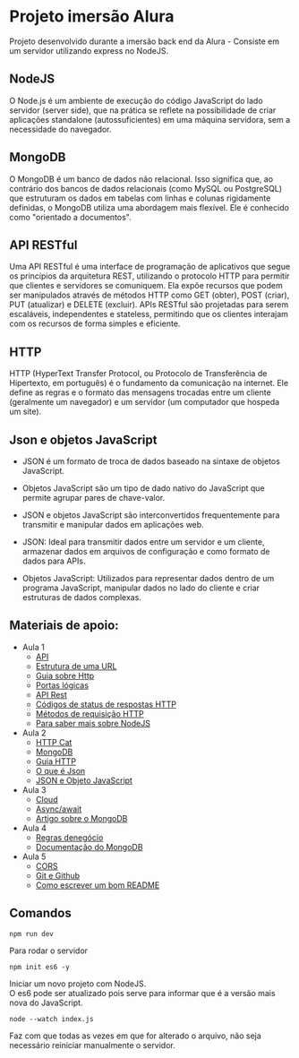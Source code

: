 # Projeto imersão Alura

Projeto desenvolvido durante a imersão back end da Alura - Consiste em um servidor utilizando express no NodeJS.

## NodeJS

O Node.js é um ambiente de execução do código JavaScript do lado servidor (server side), que na prática se reflete na possibilidade de criar aplicações standalone (autossuficientes) em uma máquina servidora, sem a necessidade do navegador.

## MongoDB

O MongoDB é um banco de dados não relacional. Isso significa que, ao contrário dos bancos de dados relacionais (como MySQL ou PostgreSQL) que estruturam os dados em tabelas com linhas e colunas rigidamente definidas, o MongoDB utiliza uma abordagem mais flexível. Ele é conhecido como "orientado a documentos".

## API RESTful

Uma API RESTful é uma interface de programação de aplicativos que segue os princípios da arquitetura REST, utilizando o protocolo HTTP para permitir que clientes e servidores se comuniquem. Ela expõe recursos que podem ser manipulados através de métodos HTTP como GET (obter), POST (criar), PUT (atualizar) e DELETE (excluir). APIs RESTful são projetadas para serem escaláveis, independentes e stateless, permitindo que os clientes interajam com os recursos de forma simples e eficiente.

## HTTP

HTTP (HyperText Transfer Protocol, ou Protocolo de Transferência de Hipertexto, em português) é o fundamento da comunicação na internet. Ele define as regras e o formato das mensagens trocadas entre um cliente (geralmente um navegador) e um servidor (um computador que hospeda um site).

## Json e objetos JavaScript
* JSON é um formato de troca de dados baseado na sintaxe de objetos JavaScript.
* Objetos JavaScript são um tipo de dado nativo do JavaScript que permite agrupar pares de chave-valor.
* JSON e objetos JavaScript são interconvertidos frequentemente para transmitir e manipular dados em aplicações web.

* JSON: Ideal para transmitir dados entre um servidor e um cliente, armazenar dados em arquivos de configuração e como formato de dados para APIs.
* Objetos JavaScript: Utilizados para representar dados dentro de um programa JavaScript, manipular dados no lado do cliente e criar estruturas de dados complexas.

## Materiais de apoio:
* Aula 1
    - [API](https://www.alura.com.br/artigos/api)
    - [Estrutura de uma URL](https://www.alura.com.br/artigos/estrutura-url)
    - [Guia sobre Http]( https://www.alura.com.br/artigos/http)
    - [Portas lógicas](https://www.alura.com.br/artigos/portas-logicas-tipos-caracteristicas)
    - [API Rest](https://www.alura.com.br/artigos/rest-conceito-e-fundamentos) 
    - [Códigos de status de respostas HTTP](https://developer.mozilla.org/pt-BR/docs/Web/HTTP/Status)
    - [Métodos de requisição HTTP](https://developer.mozilla.org/pt-BR/docs/Web/HTTP/Methods)
    - [Para saber mais sobre NodeJS](https://www.alura.com.br/artigos/node-js?srsltid=AfmBOoqMnhghsa5Hm41BEPzIo-EfHo4ZPz5XdE7FSQEYtjwVPe2u5YT2)
* Aula 2 
    - [HTTP Cat](https://http.cat/)
    - [MongoDB](https://cloud.mongodb.com/)
    - [Guia HTTP](https://www.alura.com.br/artigos/http)
    - [O que é Json](https://www.alura.com.br/artigos/o-que-e-json)
    - [JSON e Objeto JavaScript](https://www.alura.com.br/artigos/json-e-objeto-javascript-sao-a-mesma-coisa)
* Aula 3
    - [Cloud](https://www.alura.com.br/artigos/cloud)
    - [Async/await](https://www.alura.com.br/artigos/async-await-no-javascript-o-que-e-e-quando-usar)
    - [Artigo sobre o MongoDB](https://www.alura.com.br/artigos/mongodb-o-banco-baseado-em-documentos)
* Aula 4
    - [Regras denegócio](https://www.alura.com.br/artigos/o-que-sao-regras-de-negocio)
    - [Documentação do MongoDB](https://www.mongodb.com/pt-br/docs/drivers/node/current/usage-examples/insert-operations/)
* Aula 5
    - [CORS](https://www.alura.com.br/artigos/como-resolver-erro-de-cross-origin-resource-sharing)
    - [Git e Github](https://www.alura.com.br/artigos/o-que-e-git-github)
    - [Como escrever um bom README](https://www.alura.com.br/artigos/escrever-bom-readme)
    
## Comandos 

`npm run dev` 

Para rodar o servidor

`npm init es6 -y`

Iniciar um novo projeto com NodeJS. <br>
O es6 pode ser atualizado pois serve para informar que é a versão mais nova do JavaScript.

`node --watch index.js`

Faz com que todas as vezes em que for alterado o arquivo, não seja necessário reiniciar manualmente o servidor.
